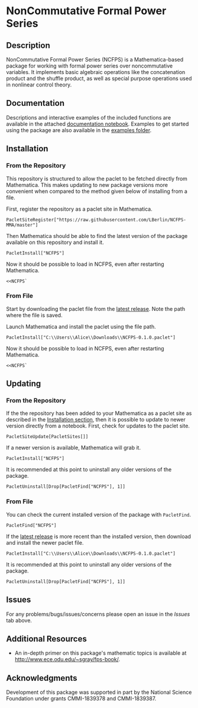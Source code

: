 # NonCommutative Formal Power Series

## Description

NonCommutative Formal Power Series (NCFPS) is a Mathematica-based package for working with formal power series over noncommutative variables. It implements basic algebraic operations like the concatenation product and the shuffle product, as well as special purpose operations used in nonlinear control theory.

## Documentation

Descriptions and interactive examples of the included functions are available in the attached [documentation notebook](Documentation/Documentation.nb). Examples to get started using the package are also available in the [examples folder](Documentation/Examples).

## Installation

### From the Repository

This repository is structured to allow the paclet to be fetched directly from Mathematica. This makes updating to new package versions more convenient when compared to the method given below of installing from a file.

First, register the repository as a paclet site in Mathematica.

```wolfram
PacletSiteRegister["https://raw.githubusercontent.com/LBerlin/NCFPS-MMA/master"]
```

Then Mathematica should be able to find the latest version of the package available on this repository and install it.

```wolfram
PacletInstall["NCFPS"]
```

Now it should be possible to load in NCFPS, even after restarting Mathematica.

```wolfram
<<NCFPS`
```

### From File

Start by downloading the paclet file from the [latest release](https://github.com/LBerlin/NCFPS-MMA/releases/latest). Note the path where the file is saved.

Launch Mathematica and install the paclet using the file path.

```wolfram
PacletInstall["C:\\Users\\Alice\\Downloads\\NCFPS-0.1.0.paclet"]
```

Now it should be possible to load in NCFPS, even after restarting Mathematica.

```wolfram
<<NCFPS`
```

## Updating

### From the Repository

If the the repository has been added to your Mathematica as a paclet site as described in the [Installation section](#from-the-repository-1), then it is possible to update to newer version directly from a notebook. First, check for updates to the paclet site.

```wolfram
PacletSiteUpdate[PacletSites[]]
```

If a newer version is available, Mathematica will grab it.

```wolfram
PacletInstall["NCFPS"]
```

It is recommended at this point to uninstall any older versions of the package.

```wolfram
PacletUninstall[Drop[PacletFind["NCFPS"], 1]]
```

### From File

You can check the current installed version of the package with `PacletFind`.

```wolfram
PacletFind["NCFPS"]
```

If the [latest release](https://github.com/LBerlin/NCFPS-MMA/releases/latest) is more recent than the installed version, then download and install the newer paclet file.

```wolfram
PacletInstall["C:\\Users\\Alice\\Downloads\\NCFPS-0.1.0.paclet"]
```

It is recommended at this point to uninstall any older versions of the package.

```wolfram
PacletUninstall[Drop[PacletFind["NCFPS"], 1]]
```

## Issues

For any problems/bugs/issues/concerns please open an issue in the *Issues* tab above.

## Additional Resources

- An in-depth primer on this package's mathematic topics is available at http://www.ece.odu.edu/~sgray/fps-book/.

## Acknowledgments

Development of this package was supported in part by the National Science Foundation under grants CMMI-1839378 and CMMI-1839387.
